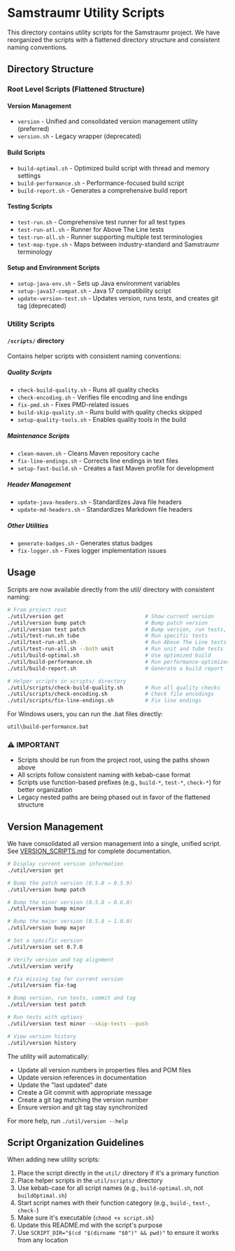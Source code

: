 <!-- 
Copyright (c) 2025 [Eric C. Mumford (@heymumford)](https://github.com/heymumford), Gemini Deep Research, Claude 3.7.
-->

# Samstraumr Utility Scripts

This directory contains utility scripts for the Samstraumr project. We have reorganized the scripts with a flattened directory structure and consistent naming conventions.

## Directory Structure

### Root Level Scripts (Flattened Structure)

#### Version Management

- `version` - Unified and consolidated version management utility (preferred)
- `version.sh` - Legacy wrapper (deprecated)

#### Build Scripts

- `build-optimal.sh` - Optimized build script with thread and memory settings
- `build-performance.sh` - Performance-focused build script
- `build-report.sh` - Generates a comprehensive build report

#### Testing Scripts

- `test-run.sh` - Comprehensive test runner for all test types
- `test-run-atl.sh` - Runner for Above The Line tests
- `test-run-all.sh` - Runner supporting multiple test terminologies
- `test-map-type.sh` - Maps between industry-standard and Samstraumr terminology

#### Setup and Environment Scripts

- `setup-java-env.sh` - Sets up Java environment variables
- `setup-java17-compat.sh` - Java 17 compatibility script
- `update-version-test.sh` - Updates version, runs tests, and creates git tag (deprecated)

### Utility Scripts

#### `/scripts/` directory

Contains helper scripts with consistent naming conventions:

##### Quality Scripts

- `check-build-quality.sh` - Runs all quality checks
- `check-encoding.sh` - Verifies file encoding and line endings
- `fix-pmd.sh` - Fixes PMD-related issues
- `build-skip-quality.sh` - Runs build with quality checks skipped
- `setup-quality-tools.sh` - Enables quality tools in the build

##### Maintenance Scripts

- `clean-maven.sh` - Cleans Maven repository cache
- `fix-line-endings.sh` - Corrects line endings in text files
- `setup-fast-build.sh` - Creates a fast Maven profile for development

##### Header Management

- `update-java-headers.sh` - Standardizes Java file headers
- `update-md-headers.sh` - Standardizes Markdown file headers

##### Other Utilities

- `generate-badges.sh` - Generates status badges
- `fix-logger.sh` - Fixes logger implementation issues

## Usage

Scripts are now available directly from the util/ directory with consistent naming:

```bash
# From project root
./util/version get                          # Show current version
./util/version bump patch                   # Bump patch version
./util/version test patch                   # Bump version, run tests, and tag
./util/test-run.sh tube                     # Run specific tests
./util/test-run-atl.sh                      # Run Above The Line tests
./util/test-run-all.sh --both unit          # Run unit and tube tests
./util/build-optimal.sh                     # Use optimized build
./util/build-performance.sh                 # Run performance-optimized build
./util/build-report.sh                      # Generate a build report

# Helper scripts in scripts/ directory
./util/scripts/check-build-quality.sh       # Run all quality checks
./util/scripts/check-encoding.sh            # Check file encodings
./util/scripts/fix-line-endings.sh          # Fix line endings
```

For Windows users, you can run the .bat files directly:

```cmd
util\build-performance.bat
```

### ⚠️ IMPORTANT

- Scripts should be run from the project root, using the paths shown above
- All scripts follow consistent naming with kebab-case format
- Scripts use function-based prefixes (e.g., `build-*`, `test-*`, `check-*`) for better organization
- Legacy nested paths are being phased out in favor of the flattened structure

## Version Management

We have consolidated all version management into a single, unified script.
See [VERSION_SCRIPTS.md](VERSION_SCRIPTS.md) for complete documentation.

```bash
# Display current version information
./util/version get

# Bump the patch version (0.5.8 → 0.5.9)
./util/version bump patch

# Bump the minor version (0.5.8 → 0.6.0)
./util/version bump minor

# Bump the major version (0.5.8 → 1.0.0)
./util/version bump major

# Set a specific version
./util/version set 0.7.0

# Verify version and tag alignment
./util/version verify

# Fix missing tag for current version
./util/version fix-tag

# Bump version, run tests, commit and tag
./util/version test patch

# Run tests with options
./util/version test minor --skip-tests --push

# View version history
./util/version history
```

The utility will automatically:
- Update all version numbers in properties files and POM files
- Update version references in documentation
- Update the "last updated" date
- Create a Git commit with appropriate message
- Create a git tag matching the version number
- Ensure version and git tag stay synchronized

For more help, run `./util/version --help`

## Script Organization Guidelines

When adding new utility scripts:

1. Place the script directly in the `util/` directory if it's a primary function
2. Place helper scripts in the `util/scripts/` directory
3. Use kebab-case for all script names (e.g., `build-optimal.sh`, not `buildOptimal.sh`)
4. Start script names with their function category (e.g., `build-`, `test-`, `check-`)
5. Make sure it's executable (`chmod +x script.sh`)
6. Update this README.md with the script's purpose
7. Use `SCRIPT_DIR="$(cd "$(dirname "$0")" && pwd)"` to ensure it works from any location
